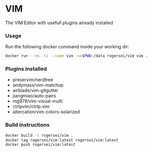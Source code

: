 # VIM

The VIM Editor with usefull plugins already installed



### Usage

Run the following docker command inside your working dir:
```bash
docker run --rm -ti --name vim -v=$PWD:/data rogersei/vim vim .
```

### Plugins installed

- preservim/nerdtree
- andymass/vim-matchup
- airblade/vim-gitgutter
- jiangmiao/auto-pairs
- mg979/vim-visual-multi
- ctrlpvim/ctrlp.vim
- altercation/vim-colors-solarized

### Build instructions
```sh
docker build -t rogersei/vim .
docker tag rogersei/vim:latest rogersei/vim:latest
docker push rogersei/vim:latest
```